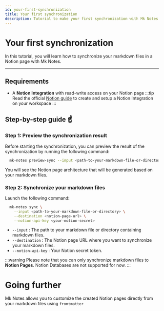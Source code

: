 ```yaml
---
id: your-first-synchronization
title: Your first synchronization
description: Tutorial to make your first synchronization with Mk Notes
---
```


# Your first synchronization

In this tutorial, you will learn how to synchronize your markdown files in a Notion page with Mk Notes.

---

## Requirements

- A **Notion Integration** with read-write access on your Notion page
  :::tip
  Read the official [Notion guide](https://developers.notion.com/docs/authorization) to create and setup a Notion Integration on your workspace
  :::

## Step-by-step guide ☝️

### Step 1: Preview the synchronization result

Before starting the synchronization, you can preview the result of the synchronization by running the following command:

```bash
  mk-notes preview-sync --input <path-to-your-markdown-file-or-directory>
```

You will see the Notion page architecture that will be generated based on your markdown files.

### Step 2: Synchronize your markdown files

Launch the following command:

```bash
  mk-notes sync \
    --input <path-to-your-markdown-file-or-directory> \
    --destination <notion-page-url> \
    --notion-api-key <your-notion-secret>
```

- `--input` : The path to your markdown file or directory containing markdown files.
- `--destination` : The Notion page URL where you want to synchronize your markdown files.
- `--notion-api-key` : Your Notion secret token.

:::warning
Please note that you can only synchronize markdown files to **Notion Pages**. Notion Databases are not supported for now.
:::

# Going further

Mk Notes allows you to customize the created Notion pages directly from your markdown files using `frontmatter`
